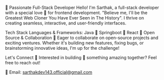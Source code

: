 🗿 Passionate Full-Stack Developer
Hello! I'm Sarthak, a full-stack developer with a special love 💖 for frontend development. "Believe me, I'll be the Greatest Web Cloner You Have Ever Seen in The History". I thrive on creating seamless, interactive, and user-friendly interfaces.

Tech Stack
Languages & Frameworks:
Java 🔱
Springboot 💚
React 💙
Open Source & Collaboration
💢 Eager to collaborate on open-source projects and exciting ventures. Whether it's building new features, fixing bugs, or brainstorming innovative ideas, I'm up for the challenge!

Let's Connect
👋 Interested in building 💪 something amazing together? Feel free to reach out!

📧 Email: sarthakdev143.official@gmail.com
